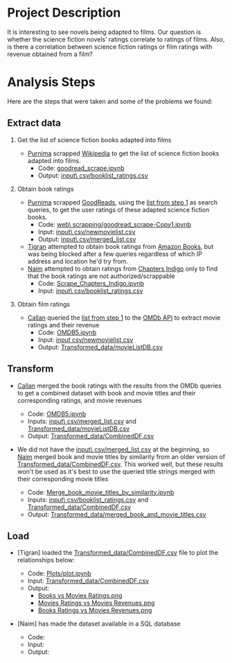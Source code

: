 # Project Description

It is interesting to see novels being adapted to films. Our question is whether the science fiction novels’ ratings correlate to ratings of films. Also, is there a correlation between science fiction ratings or film ratings with revenue obtained from a film?

# Analysis Steps

Here are the steps that were taken and some of the problems we found:  

## Extract data

1. Get the list of science fiction books adapted into films  
   * [Purnima](https://github.com/PurnimaChande://github.com/PurnimaChandel) scrapped [Wikipedia](https://en.wikipedia.org/wiki/Category:Films_based_on_science_fiction_novels) to get the list of science fiction books adapted into films.  
      * Code: [goodread_scrape.ipynb](https://github.com/naim-panjwani/books_and_films/blob/master/goodread_scrape.ipynb)
      * Output: [input\ csv/booklist_ratings.csv](https://github.com/naim-panjwani/books_and_films/blob/master/input%20csv/booklist_ratings.csv)

2. Obtain book ratings  
   * [Purnima](https://github.com/PurnimaChande://github.com/PurnimaChandel) scrapped [GoodReads](www.goodreads.com), using the [list from step 1](https://github.com/naim-panjwani/books_and_films/blob/master/input%20csv/booklist_ratings.csv) as search queries, to get the user ratings of these adapted science fiction books.
      * Code: [web\ scrapping/goodread_scrape-Copy1.ipynb](https://github.com/naim-panjwani/books_and_films/blob/master/web%20scrapping/goodread_scrape-Copy1.ipynb)
      * Input: [input\ csv/newmovielist.csv](https://github.com/naim-panjwani/books_and_films/blob/master/input%20csv/newmovielist.csv)
      * Output: [input\ csv/merged_list.csv](https://github.com/naim-panjwani/books_and_films/blob/master/input%20csv/merged_list.csv)
   * [Tigran](https://github.com/tikoz86) attempted to obtain book ratings from [Amazon Books](https://www.amazon.com/books-used-books-textbooks/), but was being blocked after a few queries regardless of which IP address and location he'd try from.
   * [Naim](https://github.com/naim-panjwani/) attempted to obtain ratings from [Chapters  Indigo](https://www.chapters.indigo.ca/en-ca/) only to find that the book ratings are not authorized/scrappable
      * Code: [Scrape_Chapters_Indigo.ipynb](https://github.com/naim-panjwani/books_and_films/blob/master/Scrape_Chapters_Indigo.ipynb)
      * Input: [input\ csv/booklist_ratings.csv](https://github.com/naim-panjwani/books_and_films/blob/master/input%20csv/booklist_ratings.csv)

3. Obtain film ratings
   * [Callan](https://github.com/callanyan) queried the [list from step 1](https://github.com/naim-panjwani/books_and_films/blob/master/input%20csv/booklist_ratings.csv) to the [OMDb API](http://www.omdbapi.com/) to extract movie  ratings and their revenue
      * Code: [OMDB5.ipynb](https://github.com/naim-panjwani/books_and_films/blob/master/OMDB5.ipynb)
      * Input: [input csv/newmovielist.csv](https://github.com/naim-panjwani/books_and_films/blob/master/input%20csv/newmovielist.csv)
      * Output: [Transformed_data/movieListDB.csv](https://github.com/naim-panjwani/books_and_films/blob/master/Transformed_data/movieListDB.csv)

## Transform

   * [Callan](https://github.com/callanyan) merged the book ratings with the results from the OMDb queries to get a combined dataset with book and movie titles and their corresponding ratings, and movie revenues
      * Code: [OMDB5.ipynb](https://github.com/naim-panjwani/books_and_films/blob/master/OMDB5.ipynb)
      * Inputs: [input\ csv/merged_list.csv](https://github.com/naim-panjwani/books_and_films/blob/master/input%20csv/merged_list.csv) and [Transformed_data/movieListDB.csv](https://github.com/naim-panjwani/books_and_films/blob/master/Transformed_data/movieListDB.csv)
      * Output: [Transformed_data/CombinedDF.csv](https://github.com/naim-panjwani/books_and_films/blob/master/Transformed_data/CombinedDF.csv)

   * We did not have the [input\ csv/merged_list.csv](https://github.com/naim-panjwani/books_and_films/blob/master/input%20csv/merged_list.csv) at the beginning, so [Naim](https://github.com/naim-panjwani/) merged book and movie titles by similarity from an older version of [Transformed_data/CombinedDF.csv](https://github.com/naim-panjwani/books_and_films/blob/master/Transformed_data/CombinedDF.csv). This worked well, but these results won't be used as it's best to use the queried title strings merged with their corresponding movie titles
      * Code: [Merge_book_movie_titles_by_similarity.ipynb](https://github.com/naim-panjwani/books_and_films/blob/master/Merge_book_movie_titles_by_similarity.ipynb)
      * Inputs: [input\ csv/booklist_ratings.csv](https://github.com/naim-panjwani/books_and_films/blob/master/input%20csv/booklist_ratings.csv) and [Transformed_data/CombinedDF.csv](https://github.com/naim-panjwani/books_and_films/blob/master/Transformed_data/CombinedDF.csv)
      * Output: [Transformed_data/merged_book_and_movie_titles.csv](https://github.com/naim-panjwani/books_and_films/blob/master/Transformed_data/merged_book_and_movie_titles.csv)

## Load

   * [Tigran] loaded the [Transformed_data/CombinedDF.csv](https://github.com/naim-panjwani/books_and_films/blob/master/Transformed_data/CombinedDF.csv) file to plot the relationships below:
      * Code: [Plots/plot.ipynb](https://github.com/naim-panjwani/books_and_films/blob/master/Plots/plot.ipynb)
      * Input: [Transformed_data/CombinedDF.csv](https://github.com/naim-panjwani/books_and_films/blob/master/Transformed_data/CombinedDF.csv)
      * Output:
         * [Books vs Movies Ratings.png](https://github.com/naim-panjwani/books_and_films/blob/master/Plots/Books%20vs%20Movies%20Ratings.png)
         * [Movies Ratings vs Movies Revenues.png](https://github.com/naim-panjwani/books_and_films/blob/master/Plots/Movies%20Ratings%20vs%20Movies%20Revenues.png)
         * [Books Ratings vs Movies Revenues.png](https://github.com/naim-panjwani/books_and_films/blob/master/Plots/Books%20Ratings%20vs%20Movies%20Revenues.png)

   * [Naim] has made the dataset available in a SQL database
      * Code:
      * Input:
      * Output:
